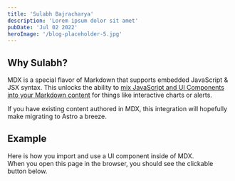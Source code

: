 ```yaml
---
title: 'Sulabh Bajracharya'
description: 'Lorem ipsum dolor sit amet'
pubDate: 'Jul 02 2022'
heroImage: '/blog-placeholder-5.jpg'
---
```


## Why Sulabh?

MDX is a special flavor of Markdown that supports embedded JavaScript & JSX syntax. This unlocks the ability to [mix JavaScript and UI Components into your Markdown content](https://docs.astro.build/en/guides/markdown-content/#mdx-features) for things like interactive charts or alerts.

If you have existing content authored in MDX, this integration will hopefully make migrating to Astro a breeze.

## Example

Here is how you import and use a UI component inside of MDX.  
When you open this page in the browser, you should see the clickable button below.
